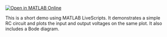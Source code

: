 [![Open in MATLAB Online](https://www.mathworks.com/images/responsive/global/open-in-matlab-online.svg)](https://matlab.mathworks.com/open/github/v1?repo=jloftin/RC-Demo&file=https://github.com/jloftin/RC-Demo/blob/main/time_domain_bode.mlx) 

This is a short demo using MATLAB LiveScripts. It demonstrates a simple RC circuit and plots the input and output voltages on the same plot. It also includes a Bode diagram.
